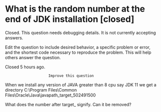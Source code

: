 
# What is the random number at the end of JDK installation [closed]







Closed. This question needs debugging details. It is not currently accepting answers.
                        
                    










 Edit the question to include desired behavior, a specific problem or error, and the shortest code necessary to reproduce the problem. This will help others answer the question.


Closed 5 hours ago.







                        Improve this question
                    



When we install any version of JAVA greater than 8 cpu say JDK 11 we get a directory
C:\Program Files\Common Files\Oracle\Java\javapath_target_502491500

What does the number after target_ signify. Can it be removed?

        